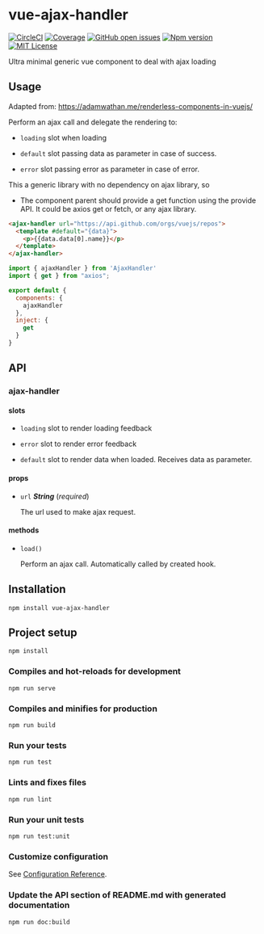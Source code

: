 # vue-ajax-handler

[![CircleCI](https://circleci.com/gh/David-Desmaisons/vue-ajax-handler.svg?style=shield)](https://circleci.com/gh/David-Desmaisons/vue-ajax-handler)
[![Coverage](https://codecov.io/gh/David-Desmaisons/vue-ajax-handler/branch/master/graph/badge.svg)](https://codecov.io/gh/David-Desmaisons/vue-ajax-handler)
[![GitHub open issues](https://img.shields.io/github/issues/David-Desmaisons/vue-ajax-handler.svg)](https://github.com/David-Desmaisons/vue-ajax-handler/issues)
[![Npm version](https://img.shields.io/npm/v/vue-ajax-handler.svg)](https://www.npmjs.com/package/vue-ajax-handler)
[![MIT License](https://img.shields.io/github/license/David-Desmaisons/vue-ajax-handler.svg)](https://github.com/David-Desmaisons/vue-ajax-handler/blob/master/LICENSE)

Ultra minimal generic vue component to deal with ajax loading

## Usage

Adapted from: https://adamwathan.me/renderless-components-in-vuejs/

Perform an ajax call and delegate the rendering to:

- `loading` slot when loading

- `default` slot passing data as parameter in case of success.

- `error` slot passing error as parameter in case of error.

This a generic library with no dependency on ajax library, so

  - The component parent should provide a get function using the provide API. It could be axios get or fetch, or any ajax library.

```HTML
<ajax-handler url="https://api.github.com/orgs/vuejs/repos">
  <template #default="{data}">
    <p>{{data.data[0].name}}</p>
  </template>
</ajax-handler>
```

```javascript
import { ajaxHandler } from 'AjaxHandler'
import { get } from "axios";

export default {
  components: {
    ajaxHandler
  },
  inject: {
    get
  }
}
```

## API

### ajax-handler 

#### slots 

- `loading` slot to render loading feedback 

- `error` slot to render error feedback 

- `default` slot to render data when loaded. Receives data as parameter. 

#### props 

- `url` ***String*** (*required*) 

  The url used to make ajax request. 

#### methods 

- `load()` 

  Perform an ajax call.
  Automatically called by created hook. 

## Installation

```
npm install vue-ajax-handler
```

## Project setup

```
npm install
```

### Compiles and hot-reloads for development

```
npm run serve
```

### Compiles and minifies for production

```
npm run build
```

### Run your tests

```
npm run test
```

### Lints and fixes files

```
npm run lint
```

### Run your unit tests

```
npm run test:unit
```

### Customize configuration

See [Configuration Reference](https://cli.vuejs.org/config/).

### Update the API section of README.md with generated documentation

```
npm run doc:build
```
